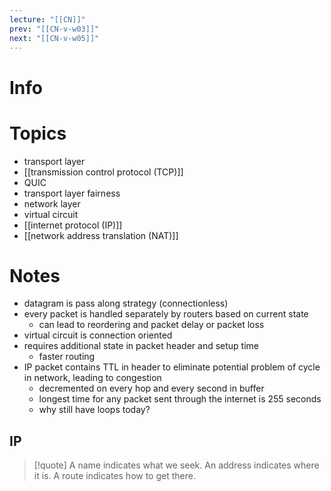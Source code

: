 ```yaml
---
lecture: "[[CN]]"
prev: "[[CN-v-w03]]"
next: "[[CN-v-w05]]"
---
```



# Info


# Topics
- transport layer
- [[transmission control protocol (TCP)]]
- QUIC
- transport layer fairness
- network layer
- virtual circuit
- [[internet protocol (IP)]]
- [[network address translation (NAT)]]


# Notes
- datagram is pass along strategy (connectionless)
- every packet is handled separately by routers based on current state
    - can lead to reordering and packet delay or packet loss
- virtual circuit is connection oriented
- requires additional state in packet header and setup time
    - faster routing
- IP packet contains TTL in header to eliminate potential problem of cycle in network, leading to congestion
    - decremented on every hop and every second in buffer
    - longest time for any packet sent through the internet is 255 seconds
    - why still have loops today?


## IP
> [!quote] A name indicates what we seek. An address indicates where it is. A route indicates how to get there.

